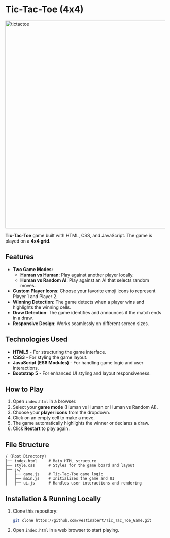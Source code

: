 # Tic-Tac-Toe (4x4)
<img width="652" alt="tictactoe" src="https://github.com/user-attachments/assets/c660a634-fc5a-4f6b-a2ea-fd606489c355" />

**Tic-Tac-Toe** game built with HTML, CSS, and JavaScript. The game is played on a **4x4 grid**.


## Features
- **Two Game Modes:**
  - **Human vs Human**: Play against another player locally.
  - **Human vs Random AI**: Play against an AI that selects random moves.
- **Custom Player Icons**: Choose your favorite emoji icons to represent Player 1 and Player 2.
- **Winning Detection**: The game detects when a player wins and highlights the winning cells.
- **Draw Detection**: The game identifies and announces if the match ends in a draw.
- **Responsive Design**: Works seamlessly on different screen sizes.

## Technologies Used
- **HTML5** - For structuring the game interface.
- **CSS3** - For styling the game layout.
- **JavaScript (ES6 Modules)** - For handling game logic and user interactions.
- **Bootstrap 5** - For enhanced UI styling and layout responsiveness.

## How to Play
1. Open `index.html` in a browser.
2. Select your **game mode** (Human vs Human or Human vs Random AI).
3. Choose your **player icons** from the dropdown.
4. Click on an empty cell to make a move.
5. The game automatically highlights the winner or declares a draw.
6. Click **Restart** to play again.

## File Structure
```
/ (Root Directory)
├── index.html     # Main HTML structure
├── style.css      # Styles for the game board and layout
├── js/
│   ├── game.js    # Tic-Tac-Toe game logic
│   ├── main.js    # Initializes the game and UI
│   ├── ui.js      # Handles user interactions and rendering
```

## Installation & Running Locally
1. Clone this repository:
   ```sh
   git clone https://github.com/vestinabert/Tic_Tac_Toe_Game.git
   ```
2. Open `index.html` in a web browser to start playing.
